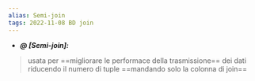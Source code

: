 ```yaml
---
alias: Semi-join
tags: 2022-11-08 BD join
---
```


- ***@ [Semi-join]:***
> usata per ==migliorare le performace della trasmissione== dei dati riducendo il numero di tuple ==mandando solo la colonna di join==

<!--ID: 1670236970931-->


